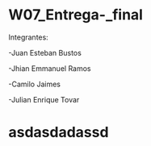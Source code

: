 # W07_Entrega-_final
Integrantes: 

-Juan Esteban Bustos

-Jhian Emmanuel Ramos

-Camilo Jaimes

-Julian Enrique Tovar

# asdasdadassd
